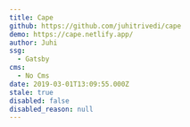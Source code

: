 ```yaml
---
title: Cape
github: https://github.com/juhitrivedi/cape
demo: https://cape.netlify.app/
author: Juhi
ssg:
  - Gatsby
cms:
  - No Cms
date: 2019-03-01T13:09:55.000Z
stale: true
disabled: false
disabled_reason: null
---
```

